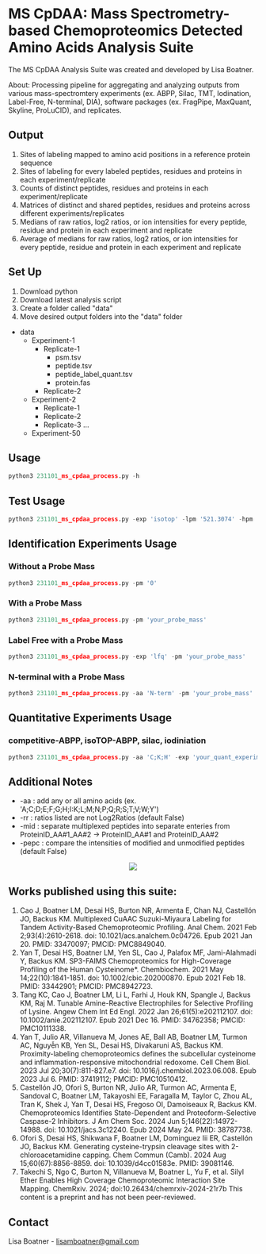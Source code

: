 # MS CpDAA: Mass Spectrometry-based Chemoproteomics Detected Amino Acids Analysis Suite

The MS CpDAA Analysis Suite was created and developed by Lisa Boatner. 

About: Processing pipeline for aggregating and analyzing outputs from various mass-spectromtery experiments (ex. ABPP, Silac, TMT, Iodination, Label-Free, N-terminal, DIA), software packages (ex. FragPipe, MaxQuant, Skyline, ProLuCID), and  replicates. 

## Output
1. Sites of labeling mapped to amino acid positions in a reference protein sequence
2. Sites of labeling for every labeled peptides, residues and proteins in each experiment/replicate
3. Counts of distinct peptides, residues and proteins in each experiment/replicate
4. Matrices of distinct and shared peptides, residues and proteins across different experiments/replicates
5. Medians of raw ratios, log2 ratios, or ion intensities for every peptide, residue and protein in each experiment and replicate
6. Average of medians for raw ratios, log2 ratios, or ion intensities for every peptide, residue and protein in each experiment and replicate

## Set Up

1. Download python
2. Download latest analysis script
3. Create a folder called "data"
4. Move desired output folders into the "data" folder

- data
  - Experiment-1
    - Replicate-1
      - psm.tsv
      - peptide.tsv
      - peptide_label_quant.tsv
      - protein.fas 
    - Replicate-2   
  - Experiment-2
    - Replicate-1
    - Replicate-2
    - Replicate-3
  ... 
  - Experiment-50  

## Usage

```python
python3 231101_ms_cpdaa_process.py -h
```

## Test Usage
```python
python3 231101_ms_cpdaa_process.py -exp 'isotop' -lpm '521.3074' -hpm '527.3213' -dbv '20'
```

## Identification Experiments Usage

### Without a Probe Mass
```python
python3 231101_ms_cpdaa_process.py -pm '0'
```

### With a Probe Mass
```python
python3 231101_ms_cpdaa_process.py -pm 'your_probe_mass'
```

### Label Free with a Probe Mass
```python
python3 231101_ms_cpdaa_process.py -exp 'lfq' -pm 'your_probe_mass'
```

### N-terminal with a Probe Mass
```python
python3 231101_ms_cpdaa_process.py -aa 'N-term' -pm 'your_probe_mass'
```

## Quantitative Experiments Usage

### competitive-ABPP, isoTOP-ABPP, silac, iodiniation
```python
python3 231101_ms_cpdaa_process.py -aa 'C;K;H' -exp 'your_quant_experiment_type' -lpm 'your_light_probe_mass' -hpm 'your_heavy_probe_mass' 
```

## Additional Notes
* -aa : add any or all amino acids (ex. 'A;C;D;E;F;G;H;I:K;L;M;N;P;Q;R;S;T;V;W;Y')
* -rr : ratios listed are not Log2Ratios (default False)
* -mid : separate multiplexed peptides into separate enteries from ProteinID_AA#1_AA#2 -> ProteinID_AA#1 and ProteinID_AA#2
* -pepc : compare the intensities of modified and unmodified peptides (default False)

<p align="center">
  <img src="https://github.com/lmboat/cpdaadb/assets/35751646/68c3c416-b213-4a51-82c7-317a0df17af6">
</p>

## Works published using this suite:
1. Cao J, Boatner LM, Desai HS, Burton NR, Armenta E, Chan NJ, Castellón JO, Backus KM. Multiplexed CuAAC Suzuki-Miyaura Labeling for Tandem Activity-Based Chemoproteomic Profiling. Anal Chem. 2021 Feb 2;93(4):2610-2618. doi: 10.1021/acs.analchem.0c04726. Epub 2021 Jan 20. PMID: 33470097; PMCID: PMC8849040.
2. Yan T, Desai HS, Boatner LM, Yen SL, Cao J, Palafox MF, Jami-Alahmadi Y, Backus KM. SP3-FAIMS Chemoproteomics for High-Coverage Profiling of the Human Cysteinome*. Chembiochem. 2021 May 14;22(10):1841-1851. doi: 10.1002/cbic.202000870. Epub 2021 Feb 18. PMID: 33442901; PMCID: PMC8942723.
3. Tang KC, Cao J, Boatner LM, Li L, Farhi J, Houk KN, Spangle J, Backus KM, Raj M. Tunable Amine-Reactive Electrophiles for Selective Profiling of Lysine. Angew Chem Int Ed Engl. 2022 Jan 26;61(5):e202112107. doi: 10.1002/anie.202112107. Epub 2021 Dec 16. PMID: 34762358; PMCID: PMC10111338.
4. Yan T, Julio AR, Villanueva M, Jones AE, Ball AB, Boatner LM, Turmon AC, Nguyễn KB, Yen SL, Desai HS, Divakaruni AS, Backus KM. Proximity-labeling chemoproteomics defines the subcellular cysteinome and inflammation-responsive mitochondrial redoxome. Cell Chem Biol. 2023 Jul 20;30(7):811-827.e7. doi: 10.1016/j.chembiol.2023.06.008. Epub 2023 Jul 6. PMID: 37419112; PMCID: PMC10510412.
5. Castellón JO, Ofori S, Burton NR, Julio AR, Turmon AC, Armenta E, Sandoval C, Boatner LM, Takayoshi EE, Faragalla M, Taylor C, Zhou AL, Tran K, Shek J, Yan T, Desai HS, Fregoso OI, Damoiseaux R, Backus KM. Chemoproteomics Identifies State-Dependent and Proteoform-Selective Caspase-2 Inhibitors. J Am Chem Soc. 2024 Jun 5;146(22):14972-14988. doi: 10.1021/jacs.3c12240. Epub 2024 May 24. PMID: 38787738.
6. Ofori S, Desai HS, Shikwana F, Boatner LM, Dominguez Iii ER, Castellón JO, Backus KM. Generating cysteine-trypsin cleavage sites with 2-chloroacetamidine capping. Chem Commun (Camb). 2024 Aug 15;60(67):8856-8859. doi: 10.1039/d4cc01583e. PMID: 39081146.
7. Takechi S, Ngo C, Burton N, Villanueva M, Boatner L, Yu F, et al. Silyl Ether Enables High Coverage Chemoproteomic Interaction Site Mapping. ChemRxiv. 2024; doi:10.26434/chemrxiv-2024-21r7b This content is a preprint and has not been peer-reviewed.

## Contact
Lisa Boatner - lisamboatner@gmail.com
